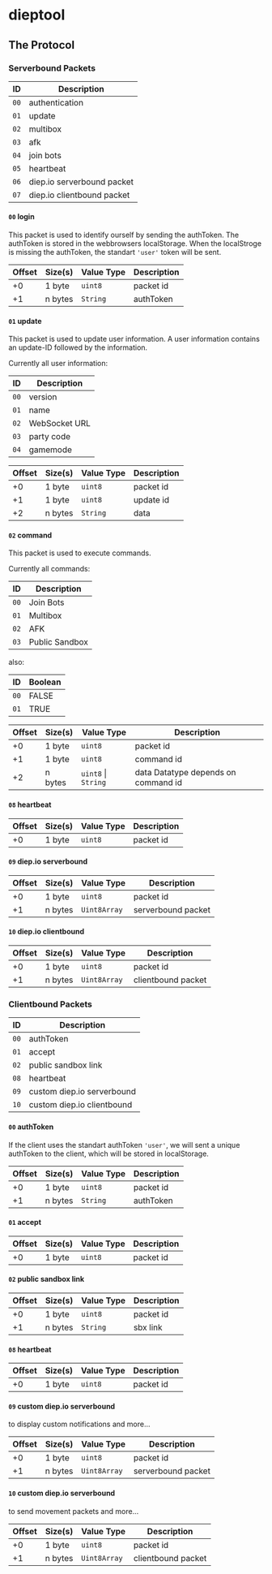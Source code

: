 # dieptool

## The Protocol

### Serverbound Packets

| ID   | Description                |
| ---- | -------------------------- |
| `00` | authentication             |
| `01` | update                     |
| `02` | multibox                   |
| `03` | afk                        |
| `04` | join bots                  |
| `05` | heartbeat                  |
| `06` | diep.io serverbound packet |
| `07` | diep.io clientbound packet |

#### `00` login

This packet is used to identify ourself by sending the authToken. The authToken is stored in the webbrowsers localStorage. When the localStroge is missing the authToken, the standart `'user'` token will be sent.

| Offset | Size(s) | Value Type | Description |
| ------ | ------- | ---------- | ----------- |
| +0     | 1 byte  | `uint8`    | packet id   |
| +1     | n bytes | `String`   | authToken   |

#### `01` update

This packet is used to update user information.
A user information contains an update-ID followed by the information.

Currently all user information:

| ID   | Description   |
| ---- | ------------- |
| `00` | version       |
| `01` | name          |
| `02` | WebSocket URL |
| `03` | party code    |
| `04` | gamemode      |

| Offset | Size(s) | Value Type | Description |
| ------ | ------- | ---------- | ----------- |
| +0     | 1 byte  | `uint8`    | packet id   |
| +1     | 1 byte  | `uint8`    | update id   |
| +2     | n bytes | `String`   | data        |

#### `02` command

This packet is used to execute commands.

Currently all commands:

| ID   | Description    |
| ---- | -------------- |
| `00` | Join Bots      |
| `01` | Multibox       |
| `02` | AFK            |
| `03` | Public Sandbox |

also:

| ID   | Boolean |
| ---- | ------- |
| `00` | FALSE   |
| `01` | TRUE    |

| Offset | Size(s) | Value Type          | Description                         |
| ------ | ------- | ------------------- | ----------------------------------- |
| +0     | 1 byte  | `uint8`             | packet id                           |
| +1     | 1 byte  | `uint8`             | command id                          |
| +2     | n bytes | `uint8` \| `String` | data Datatype depends on command id |

#### `08` heartbeat

| Offset | Size(s) | Value Type | Description |
| ------ | ------- | ---------- | ----------- |
| +0     | 1 byte  | `uint8`    | packet id   |

#### `09` diep.io serverbound

| Offset | Size(s) | Value Type   | Description        |
| ------ | ------- | ------------ | ------------------ |
| +0     | 1 byte  | `uint8`      | packet id          |
| +1     | n bytes | `Uint8Array` | serverbound packet |

#### `10` diep.io clientbound

| Offset | Size(s) | Value Type   | Description        |
| ------ | ------- | ------------ | ------------------ |
| +0     | 1 byte  | `uint8`      | packet id          |
| +1     | n bytes | `Uint8Array` | clientbound packet |

### Clientbound Packets

| ID   | Description                |
| ---- | -------------------------- |
| `00` | authToken                  |
| `01` | accept                     |
| `02` | public sandbox link        |
| `08` | heartbeat                  |
| `09` | custom diep.io serverbound |
| `10` | custom diep.io clientbound |

#### `00` authToken

If the client uses the standart authToken `'user'`, we will sent a unique authToken
to the client, which will be stored in localStorage.

| Offset | Size(s) | Value Type | Description |
| ------ | ------- | ---------- | ----------- |
| +0     | 1 byte  | `uint8`    | packet id   |
| +1     | n bytes | `String`   | authToken   |

#### `01` accept

| Offset | Size(s) | Value Type | Description |
| ------ | ------- | ---------- | ----------- |
| +0     | 1 byte  | `uint8`    | packet id   |

#### `02` public sandbox link

| Offset | Size(s) | Value Type | Description |
| ------ | ------- | ---------- | ----------- |
| +0     | 1 byte  | `uint8`    | packet id   |
| +1     | n bytes | `String`   | sbx link    |

#### `08` heartbeat

| Offset | Size(s) | Value Type | Description |
| ------ | ------- | ---------- | ----------- |
| +0     | 1 byte  | `uint8`    | packet id   |

#### `09` custom diep.io serverbound

to display custom notifications and more...

| Offset | Size(s) | Value Type   | Description        |
| ------ | ------- | ------------ | ------------------ |
| +0     | 1 byte  | `uint8`      | packet id          |
| +1     | n bytes | `Uint8Array` | serverbound packet |

#### `10` custom diep.io serverbound

to send movement packets and more...

| Offset | Size(s) | Value Type   | Description        |
| ------ | ------- | ------------ | ------------------ |
| +0     | 1 byte  | `uint8`      | packet id          |
| +1     | n bytes | `Uint8Array` | clientbound packet |
